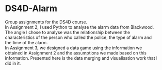 # DS4D-Alarm
Group assignments for the DS4D course.</br>
In Assignment 2, I used Python to analyse the alarm data from Blackwood. The angle I chose to analyse was the relationship between the characteristics of the person who called the police, the type of alarm and the time of the alarm.</br>
In Assignment 3, we designed a data game using the information we obtained in Assignment 2 and the assumptions we made based on this information. Presented here is the data merging and visualisation work that I did in it.

